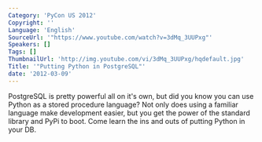 ```yaml
---
Category: 'PyCon US 2012'
Copyright: ''
Language: 'English'
SourceUrl: '"https://www.youtube.com/watch?v=3dMq_3UUPxg"'
Speakers: []
Tags: []
ThumbnailUrl: 'http://img.youtube.com/vi/3dMq_3UUPxg/hqdefault.jpg'
Title: '"Putting Python in PostgreSQL"'
date: '2012-03-09'
---
```

PostgreSQL is pretty powerful all on it's own, but did you know you can use
Python as a stored procedure language? Not only does using a familiar language
make development easier, but you get the power of the standard library and
PyPi to boot. Come learn the ins and outs of putting Python in your DB.

